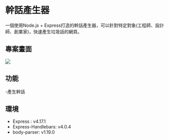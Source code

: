 # 幹話產生器
一個使用Node.js + Express打造的幹話產生器，可以針對特定對象(工程師、設計師、創業家)，快速產生垃圾話的網頁。

## 專案畫面
![](https://i.imgur.com/ucouRNt.jpg)

## 功能
-產生幹話

## 環境
* Express : v4.17.1
* Express-Handlebars: v4.0.4
* body-parser: v1.19.0